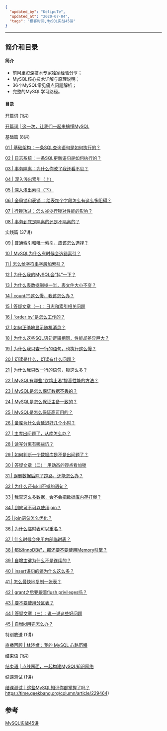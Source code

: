```json
{
  "updated_by": "KelipuTe",
  "updated_at": "2020-07-04",
  "tags": "极客时间,MySQL实战45讲"
}
```

---

## 简介和目录

#### 简介

- 前阿里资深技术专家独家经验分享；
- MySQL核心技术详解与原理说明；
- 36个MySQL常见痛点问题解析；
- 完整的MySQL学习路径。

#### 目录

开篇词 (1讲)

[开篇词 | 这一次，让我们一起来搞懂MySQL](https://time.geekbang.org/column/article/67888)   

基础篇 (8讲)

[01 | 基础架构：一条SQL查询语句是如何执行的？](https://time.geekbang.org/column/article/68319)   

[02  | 日志系统：一条SQL更新语句是如何执行的？](https://time.geekbang.org/column/article/68633)   

[03 | 事务隔离：为什么你改了我还看不见？](https://time.geekbang.org/column/article/68963)   

[04 | 深入浅出索引（上）](https://time.geekbang.org/column/article/69236)   

[05 | 深入浅出索引（下）](https://time.geekbang.org/column/article/69636)   

[06 | 全局锁和表锁 ：给表加个字段怎么有这么多阻碍？](https://time.geekbang.org/column/article/69862)   

[07 | 行锁功过：怎么减少行锁对性能的影响？](https://time.geekbang.org/column/article/70215)   

[08 | 事务到底是隔离的还是不隔离的？](https://time.geekbang.org/column/article/70562)   

实践篇 (37讲)

[09 | 普通索引和唯一索引，应该怎么选择？](https://time.geekbang.org/column/article/70848)   

[10 | MySQL为什么有时候会选错索引？](https://time.geekbang.org/column/article/71173)   

[11 |  怎么给字符串字段加索引？](https://time.geekbang.org/column/article/71492)   

[12 | 为什么我的MySQL会“抖”一下？](https://time.geekbang.org/column/article/71806)   

[13 | 为什么表数据删掉一半，表文件大小不变？](https://time.geekbang.org/column/article/72388)   

[14 | count(*)这么慢，我该怎么办？](https://time.geekbang.org/column/article/72775)   

[15 | 答疑文章（一）：日志和索引相关问题](https://time.geekbang.org/column/article/73161)   

[16 | “order by”是怎么工作的？](https://time.geekbang.org/column/article/73479)   

[17 | 如何正确地显示随机消息？](https://time.geekbang.org/column/article/73795)   

[18 | 为什么这些SQL语句逻辑相同，性能却差异巨大？](https://time.geekbang.org/column/article/74059)   

[19 | 为什么我只查一行的语句，也执行这么慢？](https://time.geekbang.org/column/article/74687)   

[20 | 幻读是什么，幻读有什么问题？](https://time.geekbang.org/column/article/75173)   

[21 | 为什么我只改一行的语句，锁这么多？](https://time.geekbang.org/column/article/75659)   

[22 | MySQL有哪些“饮鸩止渴”提高性能的方法？](https://time.geekbang.org/column/article/75746)   

[23 | MySQL是怎么保证数据不丢的？](https://time.geekbang.org/column/article/76161)   

[24 | MySQL是怎么保证主备一致的？](https://time.geekbang.org/column/article/76446)   

[25 | MySQL是怎么保证高可用的？](https://time.geekbang.org/column/article/76795)   

[26 | 备库为什么会延迟好几个小时？](https://time.geekbang.org/column/article/77083)   

[27 | 主库出问题了，从库怎么办？](https://time.geekbang.org/column/article/77427)   

[28 | 读写分离有哪些坑？](https://time.geekbang.org/column/article/77636)   

[29 | 如何判断一个数据库是不是出问题了？](https://time.geekbang.org/column/article/78134)   

[30 | 答疑文章（二）：用动态的观点看加锁](https://time.geekbang.org/column/article/78427)   

[31 | 误删数据后除了跑路，还能怎么办？](https://time.geekbang.org/column/article/78658)   

[32 | 为什么还有kill不掉的语句？](https://time.geekbang.org/column/article/79026)   

[33 | 我查这么多数据，会不会把数据库内存打爆？](https://time.geekbang.org/column/article/79407)   

[34 | 到底可不可以使用join？](https://time.geekbang.org/column/article/79700)   

[35 | join语句怎么优化？](https://time.geekbang.org/column/article/80147)   

[36 | 为什么临时表可以重名？](https://time.geekbang.org/column/article/80449)   

[37 | 什么时候会使用内部临时表？](https://time.geekbang.org/column/article/80477)   

[38 | 都说InnoDB好，那还要不要使用Memory引擎？](https://time.geekbang.org/column/article/80495)   

[39 | 自增主键为什么不是连续的？](https://time.geekbang.org/column/article/80531)   

[40 | insert语句的锁为什么这么多？](https://time.geekbang.org/column/article/80801)   

[41 | 怎么最快地复制一张表？](https://time.geekbang.org/column/article/81925)   

[42 | grant之后要跟着flush privileges吗？](https://time.geekbang.org/column/article/82231)   

[43 | 要不要使用分区表？](https://time.geekbang.org/column/article/82560)   

[44 | 答疑文章（三）：说一说这些好问题](https://time.geekbang.org/column/article/82865)   

[45 | 自增id用完怎么办？](https://time.geekbang.org/column/article/83183)   

特别放送 (1讲)

[直播回顾 | 林晓斌：我的 MySQL 心路历程](https://time.geekbang.org/column/article/73370)   

结束语 (1讲)

[结束语 | 点线网面，一起构建MySQL知识网络](https://time.geekbang.org/column/article/83556)   

结课测试 (1讲)

[结课测试｜这些MySQL知识你都掌握了吗？](https://time.geekbang.org/column/article/225554)   https://time.geekbang.org/column/article/229464)

## 参考

[MySQL实战45讲](https://time.geekbang.org/column/intro/139)